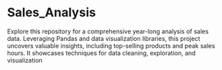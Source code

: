 # Sales_Analysis
Explore this repository for a comprehensive year-long analysis of sales data. Leveraging Pandas and data visualization libraries, this project uncovers valuable insights, including top-selling products and peak sales hours. It showcases techniques for data cleaning, exploration, and visualization
